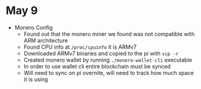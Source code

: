 # May 9

* Monero Config
  * Found out that the monero miner we found was not compatible with ARM architecture
  * Found CPU info at `/proc/cpuinfo` it is ARMv7 
  * Downloaded ARMv7 binaries and copied to the pi with `scp -r`
  * Created monero wallet by running `./monero-wallet-cli` executable
  * In order to use wallet cli entire blockchain must be synced
  * Will need to sync on pi overnite, will need to track how much space it is using